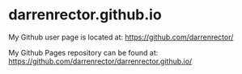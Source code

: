 darrenrector.github.io
=======================

My Github user page is located at:
https://github.com/darrenrector/

My Github Pages repository can be found at:
https://github.com/darrenrector/darrenrector.github.io/


